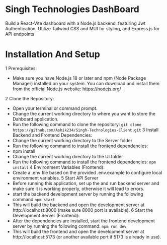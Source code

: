 # Singh Technologies DashBoard

Build a React-Vite dashboard with a Node.js backend, featuring Jwt Authentication. Utilize Tailwind CSS and MUI for styling, and Express.js for API endpoints

# Installation And Setup

1 Prerequisites:
- Make sure you have Node.js 18 or later and npm (Node Package Manager) installed on your system. You can download and install them from the official Node.js website: https://nodejs.org/

2 Clone the Repository:
- Open your terminal or command prompt.
- Change the current working directory to where you want to store the Dahboard application.
- Run the following command to clone the repository:
`git clone https://github.com/Ashik234/Singh-Technologies-Client.git`
3 Install Backend and Frontend Dependencies:
 - Change the current working directory to the Server folder
- Run the following command to install the frontend dependencies:
 - npm install
- Change the current working directory to the UI folder
- Run the following command to install the frontend dependencies:
`npm install`
4 Environment Variables (Frontend):
- Create a .env file based on the provided .env.example to configure local environment variables.
5 Start API Server
 - Before running this application, set up the and run backend server and make sure it is working properly, otherwise it will lead to errors.
- start the backend development server by running the following command
`npm start`
 - This will build the backend and open the development server at http://localhost:8000 (make sure 8000 port is available).
6 Start the Development Server (Frontend):
- After the dependencies are installed, start the frontend development server by running the following command:
`npm run dev`
- This will build the frontend and open the development server at http://localhost:5173 (or another available port if 5173 is already in use).
